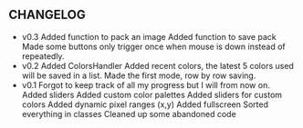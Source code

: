 ## CHANGELOG ##
- v0.3
Added function to pack an image
Added function to save pack
Made some buttons only trigger once when mouse is down instead of repeatedly.
- v0.2
Added ColorsHandler
Added recent colors, the latest 5 colors used will be saved in a list.
Made the first mode, row by row saving.
- v0.1
Forgot to keep track of all my progress but I will from now on.
Added sliders
Added custom color palettes
Added sliders for custom colors
Added dynamic pixel ranges (x,y)
Added fullscreen
Sorted everything in classes
Cleaned up some abandoned code